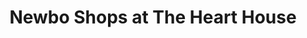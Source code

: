 ---
title: "Newbo Shops at The Heart House"
url: /cedar-rapids/newbo-shops-at-the-heart-house/
shop: antiques
---